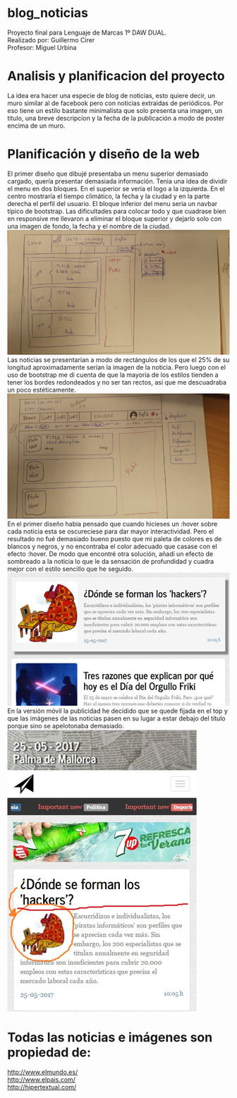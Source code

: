 # blog_noticias
Proyecto final para Lenguaje de Marcas 1º DAW DUAL.  
Realizado por: Guillermo Cirer  
Profesor: Miguel Urbina

# Analisis y planificacion del proyecto
La idea era hacer una especie de blog de noticias, esto quiere decir, un muro similar al de facebook pero con noticias extraidas de periódicos. Por eso tiene un estilo bastante minimalista que solo presenta una imagen, un titulo, una breve descripcion y la fecha de la publicación a modo de poster encima de un muro.

# Planificación y diseño de la web
El primer diseño que dibujé presentaba un menu superior demasiado cargado, quería presentar demasiada información. Tenia una idea de dividir el menu en dos bloques. En el superior se veria el logo a la izquierda. En el centro mostraría el tiempo climático, la fecha y la ciudad y en la parte derecha el perfil del usuario. El bloque inferior del menu seria un navbar típico de bootstrap.
Las dificultades para colocar todo y que cuadrase bien en responsive me llevaron a eliminar el bloque superior y dejarlo solo con una imagen de fondo, la fecha y el nombre de la ciudad.  
![1st design](https://github.com/guilleCM/blog_noticias/blob/master/img/draw-design.jpg)  
Las noticias se presentarían a modo de rectángulos de los que el 25% de su longitud aproximadamente serían la imagen de la noticia. Pero luego con el uso de bootstrap me di cuenta de que la mayoria de los estilos tienden a tener los bordes redondeados y no ser tan rectos, asi que me descuadraba un poco estéticamente.  
![2nd design](https://github.com/guilleCM/blog_noticias/blob/master/img/draw-design-v2.jpg)  
En el primer diseño habia pensado que cuando hicieses un :hover sobre cada noticia esta se oscureciese para dar mayor interactividad. Pero el resultado no fué demasiado bueno puesto que mi paleta de colores es de blancos y negros, y no encontraba el color adecuado que casase con el efecto :hover. De modo que encontré otra solución, añadí un efecto de sombreado a la noticia lo que le da sensación de profundidad y cuadra mejor con el estilo sencillo que he seguido.  
![card hover](https://github.com/guilleCM/blog_noticias/blob/master/img/7card-design.jpg)  
En la versión móvil la publicidad he decidido que se quede fijada en el top y que las imágenes de las noticias pasen en su lugar a estar debajo del título porque sino se apelotonaba demasiado.
![card hover](https://github.com/guilleCM/blog_noticias/blob/master/img/vertical-design.jpg)  

# Todas las noticias e imágenes son propiedad de:
http://www.elmundo.es/  
http://www.elpais.com/  
http://hipertextual.com/  
